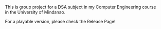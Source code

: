 This is group project for a DSA subject in my Computer Engineering course in the University of Mindanao.

For a playable version, please check the Release Page!
